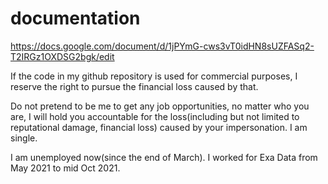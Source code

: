 # documentation


https://docs.google.com/document/d/1jPYmG-cws3vT0idHN8sUZFASq2-T2IRGz1OXDSG2bgk/edit

If the code in my github repository is used for commercial purposes, I reserve the right to pursue the financial loss caused by that.

Do not pretend to be me to get any job opportunities, no matter who you are, I will hold you accountable for the loss(including but not limited to reputational damage, financial loss) caused by your impersonation. I am single.





I am unemployed now(since the end of March). I worked for Exa Data from May 2021 to mid Oct 2021.
